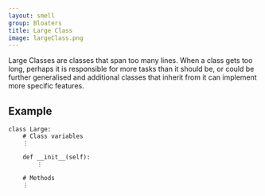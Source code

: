```yaml
---
layout: smell
group: Bloaters
title: Large Class
image: largeClass.png
---
```

Large Classes are classes that span too many lines. When a class gets too long, perhaps it is responsible for more tasks than it should be, or could be further generalised and additional classes that inherit from it can implement more specific features.
## Example
    class Large:
        # Class variables
        ⋮

        def __init__(self):
            ⋮

        # Methods
        ⋮
